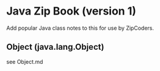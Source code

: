# Java Zip Book (version 1)

Add popular Java class notes to this for use by ZipCoders.

## Object (java.lang.Object)

see Object.md
